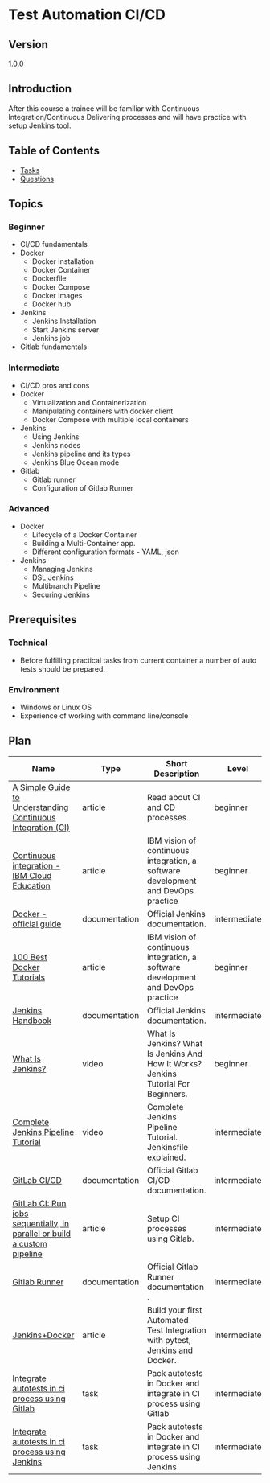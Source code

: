 # Test Automation CI/CD

## Version

1.0.0

## Introduction

After this course a trainee will be familiar with Continuous Integration/Continuous Delivering processes and will have
practice with setup Jenkins tool.

## Table of Contents

* [Tasks](./tasks/readme.md)
* [Questions](./questions/readme.md)

## Topics

### Beginner

* CI/CD fundamentals
* Docker
  * Docker Installation
  * Docker Container
  * Dockerfile
  * Docker Compose
  * Docker Images
  * Docker hub
* Jenkins
  * Jenkins Installation
  * Start Jenkins server
  * Jenkins job
* Gitlab fundamentals

### Intermediate

* CI/CD pros and cons
* Docker
  * Virtualization and Containerization
  * Manipulating containers with docker client
  * Docker Compose with multiple local containers
* Jenkins
  * Using Jenkins
  * Jenkins nodes
  * Jenkins pipeline and its types
  * Jenkins Blue Ocean mode
* Gitlab
  * Gitlab runner
  * Configuration of Gitlab Runner

### Advanced

* Docker
  * Lifecycle of a Docker Container
  * Building a Multi-Container app.
  * Different configuration formats - YAML, json
* Jenkins
  * Managing Jenkins
  * DSL Jenkins
  * Multibranch Pipeline
  * Securing Jenkins

## Prerequisites

### Technical

* Before fulfilling practical tasks from current container a number of auto tests should be prepared.

### Environment

* Windows or Linux OS
* Experience of working with command line/console

## Plan

| Name                                                                                                                                               | Type          | Short Description                                                                  | Level        | Required | Estimation (h) |
| -------------------------------------------------------------------------------------------------------------------------------------------------- | ------------- | ---------------------------------------------------------------------------------- | ------------ | -------- | -------------- |
| [A Simple Guide to Understanding Continuous Integration (CI)](https://www.nutcache.com/blog/simple-guide-understanding-continuous-integration-ci/) | article       | Read about CI and CD processes.                                                    | beginner     | required | 0.5            |
| [Continuous integration - IBM Cloud Education](https://www.ibm.com/cloud/learn/continuous-integration)                                             | article       | IBM vision of continuous integration, a software development and DevOps practice   | beginner     | required | 0.5            |
| [Docker - official guide](https://docs.docker.com/get-started/)                                                                                    | documentation | Official Jenkins documentation.                                                    | intermediate | required | 3              |
| [100 Best Docker Tutorials](https://www.aquasec.com/cloud-native-academy/docker-container/100-best-docker-tutorials/)                              | article       | IBM vision of continuous integration, a software development and DevOps practice   | beginner     | required | 0.5            |
| [Jenkins Handbook](https://www.jenkins.io/doc/book/)                                                                                               | documentation | Official Jenkins documentation.                                                    | intermediate | required | 3              |
| [What Is Jenkins?](https://www.youtube.com/watch?v=LFDrDnKPOTg)                                                                                    | video         | What Is Jenkins? What Is Jenkins And How It Works? Jenkins Tutorial For Beginners. | beginner     | required | 0.5            |
| [Complete Jenkins Pipeline Tutorial](https://www.youtube.com/watch?v=7KCS70sCoK0)                                                                  | video         | Complete Jenkins Pipeline Tutorial. Jenkinsfile explained.                         | intermediate | required | 0.5            |
| [GitLab CI/CD](https://docs.gitlab.com/ee/ci/README.html)                                                                                          | documentation | Official Gitlab CI/CD documentation.                                               | intermediate | required | 2              |
| [GitLab CI: Run jobs sequentially, in parallel or build a custom pipeline](https://about.gitlab.com/blog/2016/07/29/the-basics-of-gitlab-ci/)      | article       | Setup CI processes using Gitlab.                                                   | intermediate | optional | 0.5            |
| [Gitlab Runner](https://docs.gitlab.com/runner/)                                                                                                   | documentation | Official Gitlab Runner documentation                     .                         | intermediate | optional | 0.5            |
| [Jenkins+Docker](https://medium.com/swlh/build-your-first-automated-test-integration-with-pytest-jenkins-and-docker-ec738ec43955)                  | article       | Build your first Automated Test Integration with pytest, Jenkins and Docker.       | intermediate | optional | 2              |
| [Integrate autotests in ci process using Gitlab](./tasks/integrate-autotests-in-ci-process-gitlab/readme.md)                                       | task          | Pack autotests in Docker and integrate in CI process using Gitlab                  | intermediate | required | 8              |
| [Integrate autotests in ci process using Jenkins](./tasks/integrate-autotests-in-ci-process-jenkins/readme.md)                                     | task          | Pack autotests in Docker and integrate in CI process using Jenkins                 | intermediate | required | 8              |
